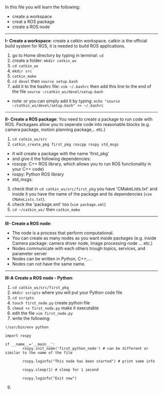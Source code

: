 In this file you will learn the following:
* create a workspace
* creat a ROS package
* create a ROS node
---------------------

**I- Create a workspace**: create a catkin workspace. catkin is the official build system for ROS, it is needed to build ROS applications.

1. go to Home directory by typing in terminal: `cd`
2. create a folder: `mkdir catkin_ws`
3. `cd catkin_ws`
4. `mkdir src`
5. `catkin_make`
6. `cd devel` then `source setup.bash`
7. add it to the bashrc file:  `vim ~/.bashrc` then add this line to the end of the file `source ~/catkin_ws/devel/setup.bash`
  * note: or you can simply add it by typing: `echo "source ~/catkin_ws/devel/setup.bash" >> ~/.bashrc`

---------------------

**II- Create a ROS package**: You need to create a package to run code with ROS. Packagaes allow you to seperate code into reasonable blocks (e.g. camera package, motion planning package,.. etc.)

1. `cd catkin_ws/src`
2. `catkin_create_pkg first_pkg roscpp rospy std_msgs`
 * It will create a package with the name 'first_pkg' 
 * and give it the following dependencies: 
 * roscpp: C++ ROS library, which allows you to run ROS functionality in your C++ code)
 * rospy: Python ROS library
 * std_msgs: 
     
3. check that in `cd catkin_ws/src/first_pkg` you have 'CMakeLists.txt' and inside it you have the name of the package and its dependencies (`vim CMakeLists.txt`).
4. check the 'package.xml' too (`vim package.xml`)
5. `cd ~/catkin_ws/` then `catkin_make` 

---------------------

**III- Create a ROS node**: 
* The node is a process that perform computational. 
* You can create as many nodes as you want inside packages (e.g. inside Camera package: camera driver node, Image processing node ... etc.)
* Nodes communicate with each others trough topics, services, and parameter server
* Nodes can be written in Python, C++,...
* Nodes can not have the same name.

---------------------
**III-A Create a ROS node - Python**: 

1. `cd catkin_ws/src/first_pkg`
2. `mkdir scripts` where you will put your Python code file
3. `cd scripts`
4. `touch first_node.py` create python file
5. `chmod +x first_node.py` make it executable
6. edit the file `vim first_node.py` 
7. write the following:

```
!/usr/bin/env python

import rospy

if __name__='__main__':
        rospy.init_node('first_python_node') # can be different or similar to the name of the file

        rospy.loginfo("This node has been started") # print some info

        rospy.sleep(1) # sleep for 1 second

        rospy.loginfo("Exit now")
```

9. 

